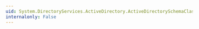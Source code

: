 ```yaml
---
uid: System.DirectoryServices.ActiveDirectory.ActiveDirectorySchemaClass.#ctor(System.DirectoryServices.ActiveDirectory.DirectoryContext,System.String)
internalonly: False
---
```

